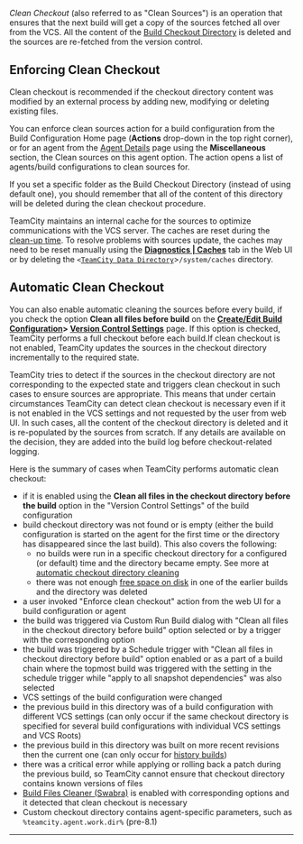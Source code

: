 [//]: # (title: Clean Checkout)
[//]: # (auxiliary-id: Clean Checkout)


_Clean Checkout_ (also referred to as "Clean Sources") is an operation that ensures that the next build will get a copy of the sources fetched all over from the VCS. All the content of the [Build Checkout Directory](build-checkout-directory.md) is deleted and the sources are re\-fetched from the version control.

## Enforcing Clean Checkout

Clean checkout is recommended if the checkout directory content was modified by an external process by adding new, modifying or deleting existing files.

You can enforce clean sources action for a build configuration from the Build Configuration Home page (__Actions__ drop-down in the top right corner), or for an agent from the [Agent Details](viewing-build-agent-details.md) page using the __Miscellaneous__ section, the Clean sources on this agent option. The action opens a list of agents/build configurations to clean sources for.

<note>

If you set a specific folder as the Build Checkout Directory (instead of using default one), you should remember that all of the content of this directory will be deleted during the clean checkout procedure.
</note>



TeamCity maintains an internal cache for the sources to optimize communications with the VCS server. The caches are reset during the [clean-up time](clean-up.md). To resolve problems with sources update, the caches may need to be reset manually using the __[Diagnostics | Caches](teamcity-monitoring-and-diagnostics.md#Caches)__ tab in the Web UI or by deleting the `<`[`TeamCity Data Directory`](teamcity-data-directory.md)>`/system/caches` directory.

## Automatic Clean Checkout

You can also enable automatic cleaning the sources before every build, if you check the option __Clean all files before build__ on the __[Create/Edit Build Configuration](creating-and-editing-build-configurations.md)&gt; [Version Control Settings](configuring-vcs-settings.md)__ page. If this option is checked, TeamCity performs a full checkout before each build.If clean checkout is not enabled, TeamCity updates the sources in the checkout directory incrementally to the required state. 

TeamCity tries to detect if the sources in the checkout directory are not corresponding to the expected state and triggers clean checkout in such cases to ensure sources are appropriate. This means that under certain circumstances TeamCity can detect clean checkout is necessary even if it is not enabled in the VCS settings and not requested by the user from web UI. In such cases, all the content of the checkout directory is deleted and it is re\-populated by the sources from scratch. If any details are available on the decision, they are added into the build log before checkout\-related logging.

Here is the summary of cases when TeamCity performs automatic clean checkout:
* if it is enabled using the __Clean all files in the checkout directory before the build__ option in the "Version Control Settings" of the build configuration
* build checkout directory was not found or is empty (either the build configuration is started on the agent for the first time or the directory has disappeared since the last build). This also covers the following: 
  * no builds were run in a specific checkout directory for a configured (or default) time and the directory became empty. See more at [automatic checkout directory cleaning](build-checkout-directory.md#Automatic+Checkout+Directory+Cleaning)
  * there was not enough [free space on disk](free-disk-space.md) in one of the earlier builds and the directory was deleted
* a user invoked "Enforce clean checkout" action from the web UI for a build configuration or agent
* the build was triggered via Custom Run Build dialog with "Clean all files in the checkout directory before build" option selected or by a trigger with the corresponding option
* the build was triggered by a Schedule trigger with "Clean all files in checkout directory before build" option enabled or as a part of a build chain where the topmost build was triggered with the setting in the schedule trigger while "apply to all snapshot dependencies" was also selected
* VCS settings of the build configuration were changed
* the previous build in this directory was of a build configuration with different VCS settings (can only occur if the same checkout directory is specified for several build configurations with individual VCS settings and VCS Roots)
* the previous build in this directory was built on more recent revisions then the current one (can only occur for [history builds](history-build.md))
* there was a critical error while applying or rolling back a patch during the previous build, so TeamCity cannot ensure that checkout directory contains known versions of files
* [Build Files Cleaner (Swabra)](build-files-cleaner-swabra.md) is enabled with corresponding options and it detected that clean checkout is necessary
* Custom checkout directory contains agent-specific parameters, such as `%teamcity.agent.work.dir%` (pre-8.1)

__ __